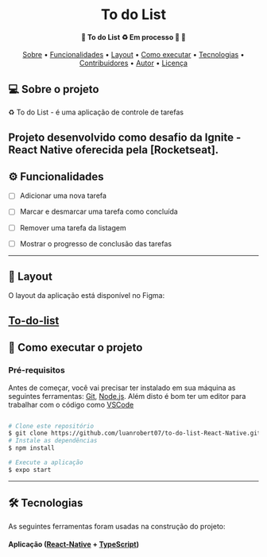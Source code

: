 <h1 align="center">
    To do List
</h1>

<h4 align="center"> 
	🚧  To do List ♻️ Em processo 🚀 🚧
</h4>

<p align="center">
 <a href="#-sobre-o-projeto">Sobre</a> •
 <a href="#-funcionalidades">Funcionalidades</a> •
 <a href="#-layout">Layout</a> • 
 <a href="#-como-executar-o-projeto">Como executar</a> • 
 <a href="#-tecnologias">Tecnologias</a> • 
 <a href="#-contribuidores">Contribuidores</a> • 
 <a href="#-autor">Autor</a> • 
 <a href="#user-content--licença">Licença</a>
</p>


## 💻 Sobre o projeto

♻️ To do List - é uma aplicação de controle de tarefas


Projeto desenvolvido como desafio da **Ignite - React Native** oferecida pela [Rocketseat].
---

## ⚙️ Funcionalidades

- [ ] Adicionar uma nova tarefa
- [ ] Marcar e desmarcar uma tarefa como concluída
- [ ] Remover uma tarefa da listagem
- [ ] Mostrar o progresso de conclusão das tarefas


---

## 🎨 Layout

O layout da aplicação está disponível no Figma:

**[To-do-list](https://www.figma.com/file/jkkl07jMfb2iUtYAbhBhgA/ToDo-List-%E2%80%A2-Desafio-React-Native-(Copy)?type=design&node-id=56-96&mode=design&t=d2yFstkiR1IQFl81-0)** 
---

## 🚀 Como executar o projeto

### Pré-requisitos

Antes de começar, você vai precisar ter instalado em sua máquina as seguintes ferramentas:
[Git](https://git-scm.com), [Node.js](https://nodejs.org/en/). 
Além disto é bom ter um editor para trabalhar com o código como [VSCode](https://code.visualstudio.com/)

```bash

# Clone este repositório
$ git clone https://github.com/luanrobert07/to-do-list-React-Native.git
# Instale as dependências
$ npm install

# Execute a aplicação
$ expo start

```

---

## 🛠 Tecnologias

As seguintes ferramentas foram usadas na construção do projeto:

#### **Aplicação**  ([React-Native](https://reactnative.dev/)  +  [TypeScript](https://www.typescriptlang.org/))



